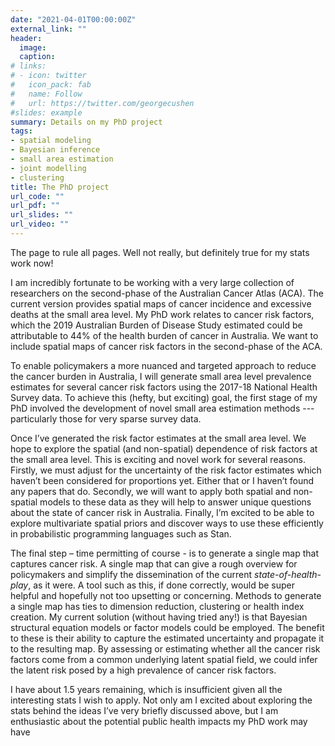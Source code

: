 ```yaml
---
date: "2021-04-01T00:00:00Z"
external_link: ""
header: 
  image: 
  caption: 
# links:
# - icon: twitter
#   icon_pack: fab
#   name: Follow
#   url: https://twitter.com/georgecushen
#slides: example
summary: Details on my PhD project
tags:
- spatial modeling
- Bayesian inference
- small area estimation
- joint modelling
- clustering
title: The PhD project 
url_code: ""
url_pdf: ""
url_slides: ""
url_video: ""
---
```


The page to rule all pages. Well not really, but definitely true for my stats work now! 

I am incredibly fortunate to be working with a very large collection of researchers on the second-phase of the Australian Cancer Atlas (ACA). The current version provides spatial maps of cancer incidence and excessive deaths at the small area level. My PhD work relates to cancer risk factors, which the 2019 Australian Burden of Disease Study estimated could be attributable to 44% of the health burden of cancer in Australia. We want to include spatial maps of cancer risk factors in the second-phase of the ACA.

To enable policymakers a more nuanced and targeted approach to reduce the cancer burden in Australia, I will generate small area level prevalence estimates for several cancer risk factors using the 2017-18 National Health Survey data. To achieve this (hefty, but exciting) goal, the first stage of my PhD involved the development of novel small area estimation methods --- particularly those for very sparse survey data. 

Once I’ve generated the risk factor estimates at the small area level. We hope to explore the spatial (and non-spatial) dependence of risk factors at the small area level. This is exciting and novel work for several reasons. Firstly, we must adjust for the uncertainty of the risk factor estimates which haven’t been considered for proportions yet. Either that or I haven’t found any papers that do. Secondly, we will want to apply both spatial and non-spatial models to these data as they will help to answer unique questions about the state of cancer risk in Australia. Finally, I’m excited to be able to explore multivariate spatial priors and discover ways to use these efficiently in probabilistic programming languages such as Stan. 

The final step – time permitting of course  - is to generate a single map that captures cancer risk. A single map that can give a rough overview for policymakers and simplify the dissemination of the current *state-of-health-play*, as it were. A tool such as this, if done correctly, would be super helpful and hopefully not too upsetting or concerning. Methods to generate a single map has ties to dimension reduction, clustering or health index creation. My current solution (without having tried any!) is that Bayesian structural equation models or factor models could be employed. The benefit to these is their ability to capture the estimated uncertainty and propagate it to the resulting map. By assessing or estimating whether all the cancer risk factors come from a common underlying latent spatial field, we could infer the latent risk posed by a high prevalence of cancer risk factors. 

I have about 1.5 years remaining, which is insufficient given all the interesting stats I wish to apply. Not only am I excited about exploring the stats behind the ideas I’ve very briefly discussed above, but I am enthusiastic about the potential public health impacts my PhD work may have

  

<!--{{% staticref "uploads/brag_20221116.pdf" %}}Slides{{% /staticref %}} for my BRAG talk on the topic can be found here.-->
